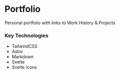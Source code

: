 # Portfolio

Personal portfolio with links to Work History & Projects

### Key Technologies

- TailwindCSS
- Astro
- Markdown
- Svelte
- Svelte Icons
